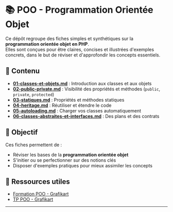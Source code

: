 # 📚 POO - Programmation Orientée Objet

Ce dépôt regroupe des fiches simples et synthétiques sur la **programmation orientée objet en PHP**.  
Elles sont conçues pour être claires, concises et illustrées d'exemples concrets, dans le but de réviser et d'approfondir les concepts essentiels.

## 📂 Contenu

- [**01-classes-et-objets.md**](https://github.com/younes-bkb/POO-Programmation-oriente-objet/blob/main/01-classes-et-objets.md) : Introduction aux classes et aux objets
- [**02-public-private.md**](https://github.com/younes-bkb/POO-Programmation-oriente-objet/blob/main/02-public-private.md) : Visibilité des propriétés et méthodes (`public`, `private`, `protected`)
- [**03-statiques.md**](https://github.com/younes-bkb/POO-Programmation-oriente-objet/blob/main/03-statiques.md) : Propriétés et méthodes statiques
- [**04-heritage.md**](https://github.com/younes-bkb/POO-Programmation-oriente-objet/blob/main/04-heritage.md) : Réutiliser et étendre le code
- [**05-autoloading.md**](https://github.com/younes-bkb/POO-Programmation-oriente-objet/blob/main/05-autoloading.md) : Charger vos classes automatiquement
- [**06-classes-abstraites-et-interfaces.md**](https://github.com/younes-bkb/POO-Programmation-oriente-objet/blob/main/06-classes-abstraites-et-interfaces.md) : Des plans et des contrats

## 🎯 Objectif

Ces fiches permettent de :
- Réviser les bases de la **programmation orientée objet**
- S'initier ou se perfectionner sur des notions clés
- Disposer d'exemples pratiques pour mieux assimiler les concepts

## 🔗 Ressources utiles

- [Formation POO - Grafikart](https://grafikart.fr/formations/programmation-objet-php)
- [TP POO - Grafikart](https://grafikart.fr/formations/mise-pratique-poo)

---
